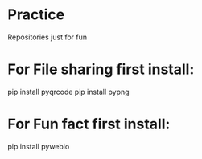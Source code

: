 # Practice
Repositories just for fun
# For File sharing first install:
pip install pyqrcode
pip install pypng
# For Fun fact first install:
pip install pywebio
